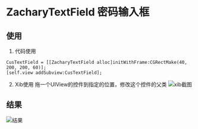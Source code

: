 # ZacharyTextField 密码输入框

## 使用
1. 代码使用
```
CusTextField = [[ZacharyTextField alloc]initWithFrame:CGRectMake(40, 200, 200, 60)];
[self.view addSubview:CusTextField];
```
2. Xib使用
拖一个UIView的控件到指定的位置，修改这个控件的父类
![xib截图](https://raw.githubusercontent.com/GanggangGao/MyMcreenshots/master/WechatIMG1.jpg?token=ACZ4K736MQYNBN7JI5XQ5RS46YDII)

## 结果
![结果](https://raw.githubusercontent.com/GanggangGao/MyMcreenshots/master/CusPassword.gif?token=ACZ4K75FMTMHNIMSZYNUK7S46YC5E)
